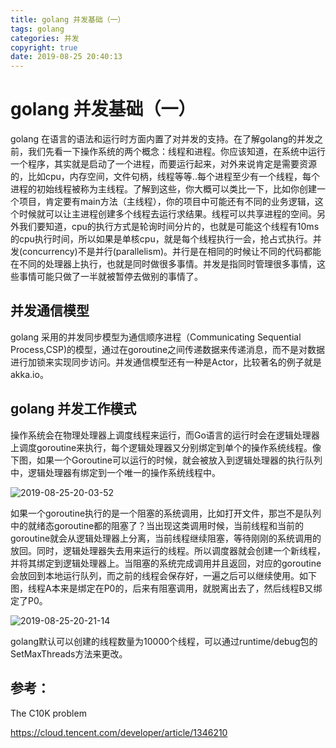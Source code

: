 ```yaml
---
title: golang 并发基础（一）
tags: golang
categories: 并发
copyright: true
date: 2019-08-25 20:40:13
---
```



# golang 并发基础（一）

golang 在语言的语法和运行时方面内置了对并发的支持。在了解golang的并发之前，我们先看一下操作系统的两个概念：线程和进程。你应该知道，在系统中运行一个程序，其实就是启动了一个进程，而要运行起来，对外来说肯定是需要资源的，比如cpu，内存空间，文件句柄，线程等等..每个进程至少有一个线程，每个进程的初始线程被称为主线程。了解到这些，你大概可以类比一下，比如你创建一个项目，肯定要有main方法（主线程），你的项目中可能还有不同的业务逻辑，这个时候就可以让主进程创建多个线程去运行求结果。线程可以共享进程的空间。另外我们要知道，cpu的执行方式是轮询时间分片的，也就是可能这个线程有10ms的cpu执行时间，所以如果是单核cpu，就是每个线程执行一会，抢占式执行。并发(concurrency)不是并行(parallelism)。并行是在相同的时候让不同的代码都能在不同的处理器上执行，也就是同时做很多事情。并发是指同时管理很多事情，这些事情可能只做了一半就被暂停去做别的事情了。

## 并发通信模型

golang 采用的并发同步模型为通信顺序进程（Communicating Sequential Process,CSP)的模型，通过在goroutine之间传递数据来传递消息，而不是对数据进行加锁来实现同步访问。并发通信模型还有一种是Actor，比较著名的例子就是akka.io。

## golang 并发工作模式

操作系统会在物理处理器上调度线程来运行，而Go语言的运行时会在逻辑处理器上调度goroutine来执行，每个逻辑处理器又分别绑定到单个的操作系统线程。像下图，如果一个Goroutine可以运行的时候，就会被放入到逻辑处理器的执行队列中，逻辑处理器有绑定到一个唯一的操作系统线程中。

![2019-08-25-20-03-52](/images/qiniu/2019-08-25-20-03-52.png)

如果一个goroutine执行的是一个阻塞的系统调用，比如打开文件，那岂不是队列中的就绪态goroutine都的阻塞了？当出现这类调用时候，当前线程和当前的goroutine就会从逻辑处理器上分离，当前线程继续阻塞，等待刚刚的系统调用的放回。同时，逻辑处理器失去用来运行的线程。所以调度器就会创建一个新线程，并将其绑定到逻辑处理器上。当阻塞的系统完成调用并且返回，对应的goroutine会放回到本地运行队列，而之前的线程会保存好，一遍之后可以继续使用。如下图，线程A本来是绑定在P0的，后来有阻塞调用，就脱离出去了，然后线程B又绑定了P0。

![2019-08-25-20-21-14](/images/qiniu/2019-08-25-20-21-14.png)


golang默认可以创建的线程数量为10000个线程，可以通过runtime/debug包的SetMaxThreads方法来更改。


<!-- golang由于天生的支持高并发的应用，得到了很多大的基础项目的青睐。在golang的并发中最小的单元即为goroutine。今天来聊一下goroutine是怎么和chan配合的。

## channel的分类

channel分为非缓存chan和有缓存chan，  -->

## 参考：

The C10K problem

https://cloud.tencent.com/developer/article/1346210
